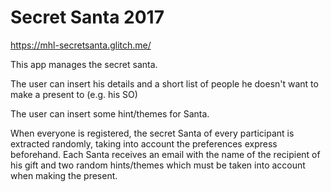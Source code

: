 Secret Santa 2017
=========================

https://mhl-secretsanta.glitch.me/

This app manages the secret santa.

The user can insert his details and a short list of people he doesn't want to make a present to (e.g. his SO)

The user can insert some hint/themes for Santa.

When everyone is registered, the secret Santa of every participant is extracted randomly, taking into account the preferences express beforehand. Each Santa receives an email with the name of the recipient of his gift and two random hints/themes which must be taken into account when making the present.


